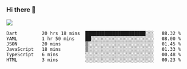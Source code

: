 ### Hi there 👋

<!--
**guozhigq/guozhigq** is a ✨ _special_ ✨ repository because its `README.md` (this file) appears on your GitHub profile.

Here are some ideas to get you started:

- 🔭 I’m currently working on ...
- 🌱 I’m currently learning ...
- 👯 I’m looking to collaborate on ...
- 🤔 I’m looking for help with ...
- 💬 Ask me about ...
- 📫 How to reach me: ...
- 😄 Pronouns: ...
- ⚡ Fun fact: ...
-->
![](https://github-readme-stats.vercel.app/api?username=guozhigq&show_icons=true)
<!--START_SECTION:waka-->

```text
Dart         20 hrs 18 mins  ██████████████████████░░░   88.32 %
YAML         1 hr 50 mins    ██░░░░░░░░░░░░░░░░░░░░░░░   08.00 %
JSON         20 mins         ▒░░░░░░░░░░░░░░░░░░░░░░░░   01.45 %
JavaScript   18 mins         ▒░░░░░░░░░░░░░░░░░░░░░░░░   01.33 %
TypeScript   6 mins          ░░░░░░░░░░░░░░░░░░░░░░░░░   00.48 %
HTML         3 mins          ░░░░░░░░░░░░░░░░░░░░░░░░░   00.23 %
```

<!--END_SECTION:waka-->
